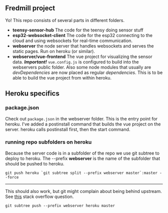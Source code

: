 ## Fredmill project

Yo! This repo consists of several parts in different folders.

- **teensy-sensor-hub** The code for the teensy doing sensor stuff
- **esp32-websocket-client** The code for the esp32 connecting to the cloud and using websockets for real-time communication.
- **webserver** the node server that handles websockets and serves the static pages. Run on heroku (or similar).
- **webserver/vue-frontend** The vue project for visualizing the sensor data. **_Important!_** `vue.config.js` is configured to build into the webservers public folder. Also some node modules that usually are _devDependencies_ are now placed as regular _dependencies_. This is to be able to build the vue project from within heroku.

## Heroku specifics

### package.json

Check out `package.json` in the webserver folder. This is the entry point for heroku. I've added a postinstall command that builds the vue project on the server. heroku calls postinstall first, then the start command.

### running repo subfolders on heroku

Because the server code is in a subfolder of the repo we use git subtree to deploy to heroku.
The --prefix **webserver** is the name of the subfolder that should be pushed to heroku.

```
git push heroku `git subtree split --prefix webserver master`:master --force
```

---

This should also work, but git might complain about being behind upstream. See [this](https://stackoverflow.com/questions/13756055/git-subtree-subtree-up-to-date-but-cant-push/15623469#15623469) stack overflow question.

```
git subtree push --prefix webserver heroku master
```
